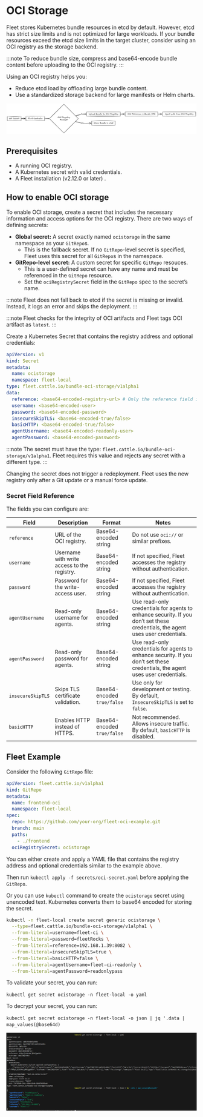 # OCI Storage

Fleet stores Kubernetes bundle resources in etcd by default. However, etcd has strict size limits and is not optimized for large workloads. If your bundle resources exceed the etcd size limits in the target cluster, consider using an OCI registry as the storage backend.

:::note
To reduce bundle size, compress and base64-encode bundle content before uploading to the OCI registry.
:::

Using an OCI registry helps you:

* Reduce etcd load by offloading large bundle content.  
* Use a standardized storage backend for large manifests or Helm charts.

![A visual asset displaying the flow of Fleet with OCI Storage.](../static/img/fleet-ociStorage-flow.png)

## Prerequisites

* A running OCI registry.  
* A Kubernetes secret with valid credentials.  
* A Fleet installation (v2.12.0 or later) .

## How to enable OCI storage

To enable OCI storage, create a secret that includes the necessary information and access options for the OCI registry. There are two ways of defining secrets:

* **Global secret:** A secret exactly named `ocistorage` in the same namespace as your `GitRepo`s.
  * This is the fallback secret. If no `GitRepo`-level secret is specified, Fleet uses this secret for all `GitRepo`s in the namespace.  
* **GitRepo-level secret:** A custom secret for specific `GitRepo` resouces.
  * This is a user-defined secret can have any name and must be referenced in the `GitRepo` resource. 
  * Set the `ociRegistrySecret` field in the `GitRepo` spec to the secret’s name.

:::note
Fleet does not fall back to etcd if the secret is missing or invalid. Instead, it logs an error and skips the deployment.
:::

:::note
Fleet checks for the integrity of OCI artifacts and Fleet tags OCI artifact as `latest`.
:::

Create a Kubernetes Secret that contains the registry address and optional credentials:

```yaml
apiVersion: v1
kind: Secret
metadata:
  name: ocistorage
  namespace: fleet-local
type: fleet.cattle.io/bundle-oci-storage/v1alpha1
data:
  reference: <base64-encoded-registry-url> # Only the reference field is required. All other fields are optional. 
  username: <base64-encoded-user>
  password: <base64-encoded-password>
  insecureSkipTLS: <base64-encoded-true/false>
  basicHTTP: <base64-encoded-true/false>
  agentUsername: <base64-encoded-readonly-user>
  agentPassword: <base64-encoded-password>
```

:::note
The secret must have the type: `fleet.cattle.io/bundle-oci-storage/v1alpha1`. Fleet requires this value and rejects any secret with a different type.
:::

Changing the secret does not trigger a redeployment. Fleet uses the new registry only after a Git update or a manual force update.

### Secret Field Reference
The fields you can configure are:

| Field | Description | Format | Notes |
| -- | ---- | -- | ------ |
| `reference`       | URL of the OCI registry.                    | Base64-encoded string       | Do not use `oci://` or similar prefixes.                  |
| `username`        | Username with write access to the registry. | Base64-encoded string       | If not specified, Fleet accesses the registry without authentication.|
| `password`        | Password for the write-access user.         | Base64-encoded string       | If not specified, Fleet accesses the registry without authentication.|
| `agentUsername`   | Read-only username for agents.              | Base64-encoded string       | Use read-only credentials for agents to enhance security. If you don’t set these credentials, the agent uses user credentials.     |
| `agentPassword`   | Read-only password for agents.              | Base64-encoded string       | Use read-only credentials for agents to enhance security. If you don’t set these credentials, the agent uses user credentials.     |
| `insecureSkipTLS` | Skips TLS certificate validation.           | Base64-encoded `true/false` | Use only for development or testing. By default, `InsecureSkipTLS` is set to `false`.  |
| `basicHTTP`       | Enables HTTP instead of HTTPS.              | Base64-encoded `true/false` | Not recommended. Allows insecure traffic. By default, `basicHTTP` is disabled. |

## Fleet Example

Consider the following `GitRepo` file:

```yaml
apiVersion: fleet.cattle.io/v1alpha1
kind: GitRepo
metadata:
  name: frontend-oci
  namespace: fleet-local
spec:
  repo: https://github.com/your-org/fleet-oci-example.git
  branch: main
  paths:
    - ./frontend
  ociRegistrySecret: ocistorage
```

You can either create and apply a YAML file that contains the registry address and optional credentials similar to the example above.

Then run `kubectl apply -f secrets/oci-secret.yaml` before applying the `GitRepo`.

Or you can use `kubectl` command to create the `ocistorage` secret using unencoded text. Kubernetes converts them to base64 encoded for storing the secret.

```bash
kubectl -n fleet-local create secret generic ocistorage \
  --type=fleet.cattle.io/bundle-oci-storage/v1alpha1 \
  --from-literal=username=fleet-ci \
  --from-literal=password=fleetRocks \
  --from-literal=reference=192.168.1.39:8082 \
  --from-literal=insecureSkipTLS=true \
  --from-literal=basicHTTP=false \
  --from-literal=agentUsername=fleet-ci-readonly \
  --from-literal=agentPassword=readonlypass
```

To validate your secret, you can run:

`kubectl get secret ocistorage -n fleet-local -o yaml`

To decrypt your secret, you can run:

`kubectl get secret ocistorage -n fleet-local -o json | jq '.data | map_values(@base64d)`

![A screenshot of OCI secrets enabled for Fleet](../static/img/ociStorage-secret-ss.png)
